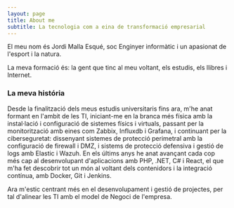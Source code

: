 ```yaml
---
layout: page
title: About me
subtitle: La tecnologia com a eina de transformació empresarial
---
```


El meu nom és Jordi Malla Esqué, soc Enginyer informàtic i un apasionat de l'esport i la natura.

La meva formació és: la gent que tinc al meu voltant, els estudis, els llibres i Internet.

### La meva história

Desde la finalització dels meus estudis universitaris fins ara, m'he anat formant en l'ambit de les TI, iniciant-me en la branca més física amb la instal·lació i configuració de sistemes físics i virtuals, passant per la monitorització amb eines com Zabbix, Influxdb i Grafana, i continuant per la ciberseguretat: dissenyant sistemes de protecció perimetral amb la configuració de firewall i DMZ, i sistems de protecció defensiva i gestió de logs amb Elastic i Wazuh. En els últims anys he anat avançant cada cop més cap al desenvolupant d'aplicacions amb PHP, .NET, C# i React, el que m'ha fet descobrir tot un món al voltant dels contenidors i la integració contínua, amb Docker, Git i Jenkins.

Ara m'estic centrant més en el desenvolupament i gestió de projectes, per tal d'alinear les TI amb el model de Negoci de l'empresa.
